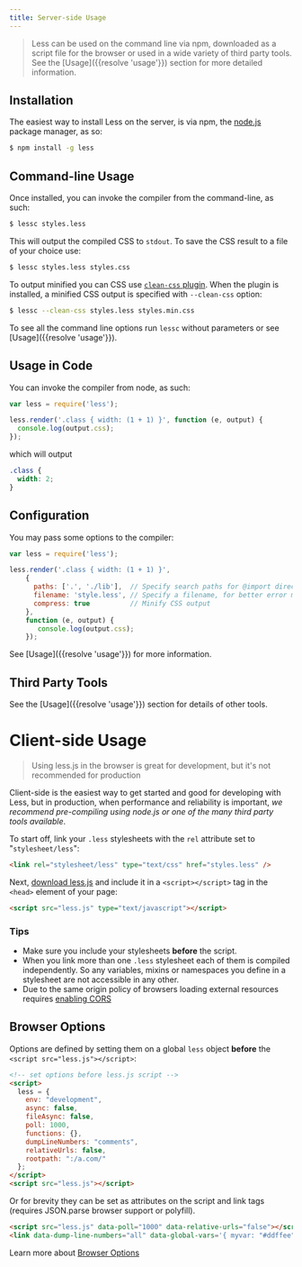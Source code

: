 ```yaml
---
title: Server-side Usage
---
```


> Less can be used on the command line via npm, downloaded as a script file for the browser or used in a wide variety of third party tools. See the [Usage]({{resolve 'usage'}}) section for more
detailed information.

## Installation

The easiest way to install Less on the server, is via npm, the [node.js](http://nodejs.org/) package manager, as so:

```bash
$ npm install -g less
```

## Command-line Usage

Once installed, you can invoke the compiler from the command-line, as such:

```bash
$ lessc styles.less
```

This will output the compiled CSS to `stdout`. To save the CSS result to a file of your choice use:

```bash
$ lessc styles.less styles.css
```

To output minified you can CSS use [`clean-css` plugin](https://github.com/less/less-plugin-clean-css). When the plugin is installed, a minified CSS output is specified with `--clean-css` option: 

```bash
$ lessc --clean-css styles.less styles.min.css
```

To see all the command line options run `lessc` without parameters or see [Usage]({{resolve 'usage'}}).

## Usage in Code

You can invoke the compiler from node, as such:

```js
var less = require('less');

less.render('.class { width: (1 + 1) }', function (e, output) {
  console.log(output.css);
});
```

which will output

```css
.class {
  width: 2;
}
```

## Configuration

You may pass some options to the compiler:

```js
var less = require('less');

less.render('.class { width: (1 + 1) }',
    {
      paths: ['.', './lib'],  // Specify search paths for @import directives
      filename: 'style.less', // Specify a filename, for better error messages
      compress: true          // Minify CSS output
    },
    function (e, output) {
       console.log(output.css);
    });
```

See [Usage]({{resolve 'usage'}}) for more information.

## Third Party Tools

See the [Usage]({{resolve 'usage'}}) section for details of other tools.

<!-- # Command-line with Rhino
> Each less.js release contains also rhino-compatible version.

Command line rhino version requires two files:
* less-rhino-&lt;version&gt;.js - compiler implementation,
* lessc-rhino-&lt;version&gt;.js - command line support.

Command to run the compiler:
````
java -jar js.jar -f less-rhino-<version>.js lessc-rhino-<version>.js styles.less styles.css
````

This will compile styles.less file and save the result to styles.css file. The output file parameter is optional. If it is missing, less will output the result to `stdout`.-->

# Client-side Usage

> Using less.js in the browser is great for development, but it's not recommended for production

Client-side is the easiest way to get started and good for developing with Less, but in production, when performance and reliability is important, _we recommend pre-compiling using node.js or one of the many third party tools available_.

To start off, link your `.less` stylesheets with the `rel` attribute set to "`stylesheet/less`":

```html
<link rel="stylesheet/less" type="text/css" href="styles.less" />
```

Next, [download less.js](https://github.com/less/less.js/archive/master.zip) and include it in a `<script></script>` tag in the `<head>` element of your page:

```html
<script src="less.js" type="text/javascript"></script>
```

### Tips

* Make sure you include your stylesheets **before** the script.
* When you link more than one `.less` stylesheet each of them is compiled independently. So any variables, mixins or namespaces you define in a stylesheet are not accessible in any other.
* Due to the same origin policy of browsers loading external resources requires [enabling CORS](http://enable-cors.org/)

## Browser Options

Options are defined by setting them on a global `less` object **before** the `<script src="less.js"></script>`:

``` html
<!-- set options before less.js script -->
<script>
  less = {
    env: "development",
    async: false,
    fileAsync: false,
    poll: 1000,
    functions: {},
    dumpLineNumbers: "comments",
    relativeUrls: false,
    rootpath: ":/a.com/"
  };
</script>
<script src="less.js"></script>
```

Or for brevity they can be set as attributes on the script and link tags (requires JSON.parse browser support or polyfill).

``` html
<script src="less.js" data-poll="1000" data-relative-urls="false"></script>
<link data-dump-line-numbers="all" data-global-vars='{ myvar: "#ddffee", mystr: "\"quoted\"" }' rel="stylesheet/less" type="text/css" href="less/styles.less">
```

Learn more about [Browser Options](usage/#using-less-in-the-browser-setting-options)
